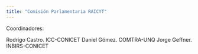 ```yaml
---
title: "Comisión Parlamentaria RAICYT"
---
```


Coordinadores:

Rodrigo Castro. ICC-CONICET 
Daniel Gómez. COMTRA-UNQ 
Jorge Geffner. INBIRS-CONICET
